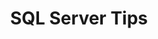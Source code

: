 ---
layout: posts_by_category
categories: "sql server tips"
title: SQL Server Tips
permalink: /category/sql-server-tips
---